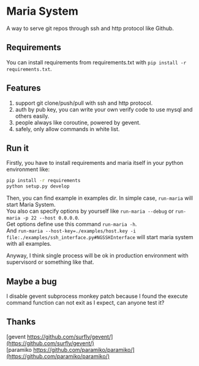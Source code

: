 Maria System
=============

A way to serve git repos through ssh and http protocol like Github.

## Requirements

You can install requirements from requirements.txt with ``pip install -r requirements.txt``.

## Features

1. support git clone/push/pull with ssh and http protocol.
2. auth by pub key, you can write your own verify code to use mysql and others easily.
3. people always like coroutine, powered by gevent.
4. safely, only allow commands in white list.

## Run it

Firstly, you have to install requirements and maria itself in your python environment like:  
```bash
pip install -r requirements
python setup.py develop
```

Then, you can find example in examples dir. In simple case, ``run-maria`` will start Maria System.  
You also can specify options by yourself like ``run-maria --debug`` or ``run-maria -p 22 --host 0.0.0.0``.  
Get options define use this command ``run-maria -h``.  
And ``run-maria --host-key=./examples/host.key -i file:./examples/ssh_interface.py#NGSSHInterface`` will start maria system with all examples.

Anyway, I think single process will be ok in production environment with supervisord or something like that.  

## Maybe a bug

I disable gevent subprocess monkey patch because I found the execute command function can not exit as I expect, can anyone test it?

## Thanks

[gevent https://github.com/surfly/gevent/](https://github.com/surfly/gevent/)  
[paramiko https://github.com/paramiko/paramiko/](https://github.com/paramiko/paramiko/)  

